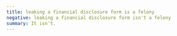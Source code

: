 ```yaml
---
title: leaking a financial disclosure form is a felony
negative: leaking a financial disclosure form isn't a felony
summary: It isn't.
---
```


